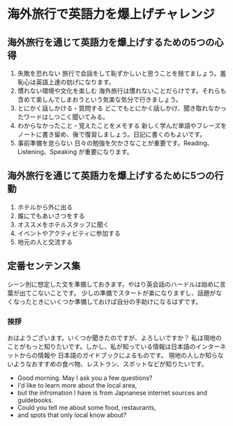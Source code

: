 # 海外旅行で英語力を爆上げチャレンジ

## 海外旅行を通じて英語力を爆上げするための5つの心得

1. 失敗を恐れない
旅行で会話をして恥ずかしいと思うことを捨てましょう。羞恥心は英語上達の妨げになります。
2. 慣れない環境や文化を楽しむ
海外旅行は慣れないことだらけです。それらも含めて楽しんでしまおうという気楽な気分で行きましょう。
3. とにかく話しかける・質問する
どこでもとにかく話しかけ、聞き取れなかったワードはしつこく聞いてみる。
4. わからなかったこと・覚えたことをメモする
新しく学んだ単語やフレーズをノートに書き留め、後で復習しましょう。日記に書くのもよいです。
5. 事前準備を怠らない
日々の勉強を欠かさなことが重要です。Reading、Listening、Speaking が重要になります。

## 海外旅行を通じて英語力を爆上げするために5つの行動

1. ホテルから外に出る
2. 誰にでもあいさつをする
3. オススメをホテルスタッフに聞く
4. イベントやアクティビティに参加する
5. 地元の人と交流する

## 定番センテンス集
シーン別に想定した文を準備しておきます。やはり英会話のハードルは始めに言葉が出てこないことです。
少しの準備でスタートが楽になりますし、話題がなくなったときにいくつか準備しておけば自分の手助けになるはずです。

### 挨拶
おはようございます。いくつか聞きたのですが、よろしいですか？
私は現地のことがもっと知りたいです。しかし、私が知っている情報は日本語のインターネットからの情報や
日本語のガイドブックによるものです。
現地の人しか知らないようなおすすめの食べ物、レストラン、スポットなどが知りたいです。

- Good morning. May I ask you a few questions?
- I'd like to learn more about the local area,
- but the infromation I have is from Japnanese internet sources and guidebooks.
- Could you tell me about some food, restaurants,
- and spots that only local know about?









